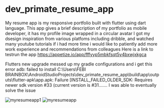 # dev_primate_resume_app

My resume app is my  responsive portfolio built with flutter using dart language. This app gives a brief description of my portfolio as mobile developer, it has my profile image wrapped in a circular avatar
I got my dsesign inspiration from various platfoms including dribble, and watched many youtube tutorials
 if i had more time i would like to patiently add more work experience and recommendations from colleagues
 Here is a link to testrun the app  https://appetize.io/app/fffyyp5mbkfsqt5y4bxwjxkgca
 
 Flutters new upgrade messed up my gradle configurations and i get this error
 adb: failed to install C:\Users\FEBI BRAINBOX\AndroidStudioProjects\dev_primate_resume_app\build\app\outputs\flutter-apk\app.apk: Failure [INSTALL_FAILED_OLDER_SDK: Requires newer sdk version #33 (current version is #31....... I was able to eventually solve the issue




![myresumeapp1](https://user-images.githubusercontent.com/55115428/200318929-de7edd2d-0d7a-4bc0-a084-b3ec477d8ca0.jpg)
![myresumeapp](https://user-images.githubusercontent.com/55115428/200318938-f4d3f4a3-5469-4c3d-9e58-842abe2aa7f6.jpg)
